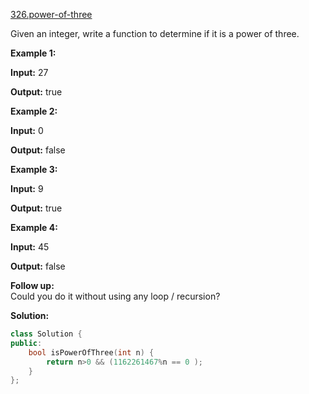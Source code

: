 [326.power-of-three](https://leetcode.com/problems/power-of-three/)  

Given an integer, write a function to determine if it is a power of three.

**Example 1:**

  
**Input:** 27
  
**Output:** true
  

**Example 2:**

  
**Input:** 0
  
**Output:** false

**Example 3:**

  
**Input:** 9
  
**Output:** true

**Example 4:**

  
**Input:** 45
  
**Output:** false

**Follow up:**  
Could you do it without using any loop / recursion?  



**Solution:**  

```cpp
class Solution {
public:
    bool isPowerOfThree(int n) {
        return n>0 && (1162261467%n == 0 );
    }
};
```
      